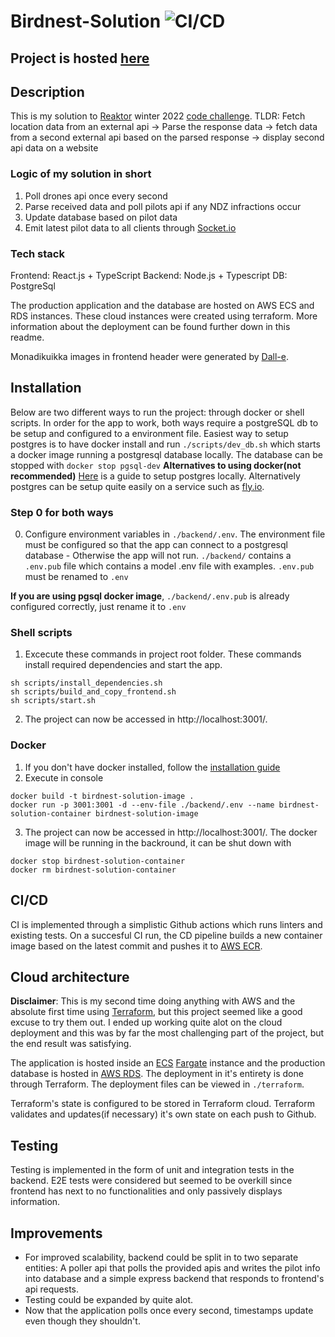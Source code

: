 # Birdnest-Solution ![CI/CD](https://github.com/Melimet/Birdnest-Solution/actions/workflows/main.yml/badge.svg)

## Project is hosted [here](http://13.53.101.37:3001/)
## Description

This is my solution to [Reaktor](https://www.reaktor.com/) winter 2022 [code challenge](https://assignments.reaktor.com/birdnest/). 
TLDR: Fetch location data from an external api -> Parse the response data -> fetch data from a second external api based on the parsed response -> display second api data on a website

### Logic of my solution in short
1. Poll drones api once every second
2. Parse received data and poll pilots api if any NDZ infractions occur
3. Update database based on pilot data
4. Emit latest pilot data to all clients through [Socket.io](https://socket.io/)

### Tech stack
Frontend: React.js + TypeScript
Backend: Node.js + Typescript
DB: PostgreSql

The production application and the database are hosted on AWS ECS and RDS instances. These cloud instances were created using terraform. More information about the deployment can be found further down in this readme.

Monadikuikka images in frontend header were generated by [Dall-e](https://labs.openai.com/).


## Installation
Below are two different ways to run the project: through docker or shell scripts.
In order for the app to work, both ways require a postgreSQL db to be setup and configured to a environment file. 
Easiest way to setup postgres is to have docker install and run `./scripts/dev_db.sh` which starts a docker image running a postgresql database locally.
The database can be stopped with `docker stop pgsql-dev`
__Alternatives to using docker(not recommended)__
[Here](https://www.codecademy.com/article/installing-and-using-postgresql-locally) is a guide to setup postgres locally. Alternatively postgres can be setup quite easily on a service such as [fly.io](https://fly.io/docs/postgres/getting-started/create-pg-cluster/).


### Step 0 for both ways
0. Configure environment variables in `./backend/.env`. The environment file must be configured so that the app can connect to a postgresql database - Otherwise the app will not run. `./backend/` contains a `.env.pub` file which contains a model .env file with examples. `.env.pub` must be renamed to `.env`

__If you are using pgsql docker image__, `./backend/.env.pub` is already configured correctly, just rename it to `.env`

### Shell scripts

1. Excecute these commands in project root folder. These commands install required dependencies and start the app.
```
sh scripts/install_dependencies.sh
sh scripts/build_and_copy_frontend.sh
sh scripts/start.sh
```
2. The project can now be accessed in http://localhost:3001/.

### Docker
1. If you don't have docker installed, follow the [installation guide](https://docs.docker.com/get-docker/)
2. Execute in console
```
docker build -t birdnest-solution-image .
docker run -p 3001:3001 -d --env-file ./backend/.env --name birdnest-solution-container birdnest-solution-image
```
3. The project can now be accessed in http://localhost:3001/. The docker image will be running in the backround, it can be shut down with
```
docker stop birdnest-solution-container 
docker rm birdnest-solution-container
```

## CI/CD 

CI is implemented through a simplistic Github actions which runs linters and existing tests. 
On a succesful CI run, the CD pipeline builds a new container image based on the latest commit and pushes it to [AWS ECR](https://aws.amazon.com/ecr/).

## Cloud architecture

__Disclaimer__: This is my second time doing anything with AWS and the absolute first time using [Terraform](https://www.terraform.io/), but this project seemed like a good excuse to try them out. I ended up working quite alot on the cloud deployment and this was by far the most challenging part of the project, but the end result was satisfying.

The application is hosted inside an [ECS](https://aws.amazon.com/ecs/) [Fargate](https://aws.amazon.com/fargate/) instance and the production database is hosted in [AWS RDS](https://aws.amazon.com/rds/). The deployment in it's entirety is done through Terraform. The deployment files can be viewed in `./terraform`. 

Terraform's state is configured to be stored in Terraform cloud. Terraform validates and updates(if necessary) it's own state on each push to Github.

## Testing

Testing is implemented in the form of unit and integration tests in the backend. E2E tests were considered but seemed to be overkill since frontend has next to no functionalities and only passively displays information.

## Improvements
- For improved scalability, backend could be split in to two separate entities: A poller api that polls the provided apis and writes the pilot info into database and a simple express backend that responds to frontend's api requests.
- Testing could be expanded by quite alot.
- Now that the application polls once every second, timestamps update even though they shouldn't.